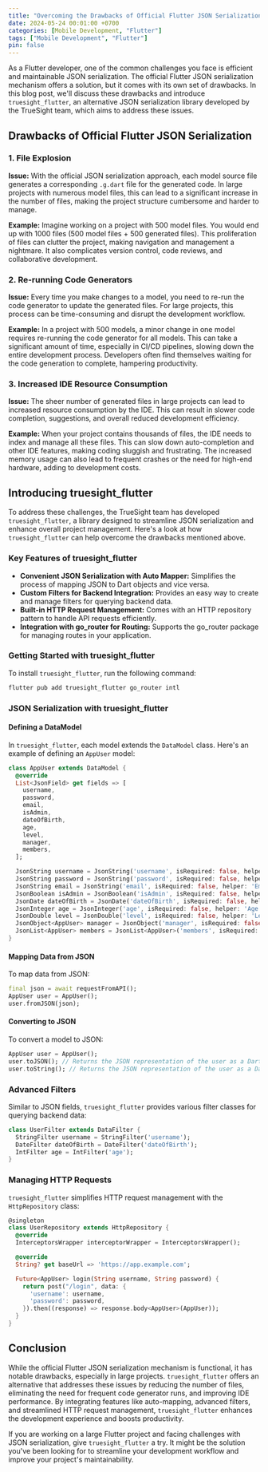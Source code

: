 ```yaml
---
title: "Overcoming the Drawbacks of Official Flutter JSON Serialization with truesight_flutter"
date: 2024-05-24 00:01:00 +0700
categories: [Mobile Development, "Flutter"]
tags: ["Mobile Development", "Flutter"]
pin: false
---
```


As a Flutter developer, one of the common challenges you face is efficient and maintainable JSON serialization. The official Flutter JSON serialization mechanism offers a solution, but it comes with its own set of drawbacks. In this blog post, we'll discuss these drawbacks and introduce `truesight_flutter`, an alternative JSON serialization library developed by the TrueSight team, which aims to address these issues.

## Drawbacks of Official Flutter JSON Serialization

### 1. File Explosion

**Issue:**
With the official JSON serialization approach, each model source file generates a corresponding `.g.dart` file for the generated code. In large projects with numerous model files, this can lead to a significant increase in the number of files, making the project structure cumbersome and harder to manage.

**Example:**
Imagine working on a project with 500 model files. You would end up with 1000 files (500 model files + 500 generated files). This proliferation of files can clutter the project, making navigation and management a nightmare. It also complicates version control, code reviews, and collaborative development.

### 2. Re-running Code Generators

**Issue:**
Every time you make changes to a model, you need to re-run the code generator to update the generated files. For large projects, this process can be time-consuming and disrupt the development workflow.

**Example:**
In a project with 500 models, a minor change in one model requires re-running the code generator for all models. This can take a significant amount of time, especially in CI/CD pipelines, slowing down the entire development process. Developers often find themselves waiting for the code generation to complete, hampering productivity.

### 3. Increased IDE Resource Consumption

**Issue:**
The sheer number of generated files in large projects can lead to increased resource consumption by the IDE. This can result in slower code completion, suggestions, and overall reduced development efficiency.

**Example:**
When your project contains thousands of files, the IDE needs to index and manage all these files. This can slow down auto-completion and other IDE features, making coding sluggish and frustrating. The increased memory usage can also lead to frequent crashes or the need for high-end hardware, adding to development costs.

## Introducing truesight_flutter

To address these challenges, the TrueSight team has developed `truesight_flutter`, a library designed to streamline JSON serialization and enhance overall project management. Here's a look at how `truesight_flutter` can help overcome the drawbacks mentioned above.

### Key Features of truesight_flutter

- **Convenient JSON Serialization with Auto Mapper:** Simplifies the process of mapping JSON to Dart objects and vice versa.
- **Custom Filters for Backend Integration:** Provides an easy way to create and manage filters for querying backend data.
- **Built-in HTTP Request Management:** Comes with an HTTP repository pattern to handle API requests efficiently.
- **Integration with go_router for Routing:** Supports the go_router package for managing routes in your application.

### Getting Started with truesight_flutter

To install `truesight_flutter`, run the following command:

```bash
flutter pub add truesight_flutter go_router intl
```

### JSON Serialization with truesight_flutter

#### Defining a DataModel

In `truesight_flutter`, each model extends the `DataModel` class. Here's an example of defining an `AppUser` model:

```dart
class AppUser extends DataModel {
  @override
  List<JsonField> get fields => [
    username,
    password,
    email,
    isAdmin,
    dateOfBirth,
    age,
    level,
    manager,
    members,
  ];

  JsonString username = JsonString('username', isRequired: false, helper: 'Username of the user');
  JsonString password = JsonString('password', isRequired: false, helper: 'Password of the user');
  JsonString email = JsonString('email', isRequired: false, helper: 'Email of the user');
  JsonBoolean isAdmin = JsonBoolean('isAdmin', isRequired: false, helper: 'Is the user an admin');
  JsonDate dateOfBirth = JsonDate('dateOfBirth', isRequired: false, helper: 'User\'s date of birth');
  JsonInteger age = JsonInteger('age', isRequired: false, helper: 'Age of the user');
  JsonDouble level = JsonDouble('level', isRequired: false, helper: 'Level of the user');
  JsonObject<AppUser> manager = JsonObject('manager', isRequired: false, helper: 'Manager of the user');
  JsonList<AppUser> members = JsonList<AppUser>('members', isRequired: false, helper: 'Members that this user manages');
}
```

#### Mapping Data from JSON

To map data from JSON:

```dart
final json = await requestFromAPI();
AppUser user = AppUser();
user.fromJSON(json);
```

#### Converting to JSON

To convert a model to JSON:

```dart
AppUser user = AppUser();
user.toJSON(); // Returns the JSON representation of the user as a Dart Map object.
user.toString(); // Returns the JSON representation of the user as a Dart String.
```

### Advanced Filters

Similar to JSON fields, `truesight_flutter` provides various filter classes for querying backend data:

```dart
class UserFilter extends DataFilter {
  StringFilter username = StringFilter('username');
  DateFilter dateOfBirth = DateFilter('dateOfBirth');
  IntFilter age = IntFilter('age');
}
```

### Managing HTTP Requests

`truesight_flutter` simplifies HTTP request management with the `HttpRepository` class:

```dart
@singleton
class UserRepository extends HttpRepository {
  @override
  InterceptorsWrapper interceptorWrapper = InterceptorsWrapper();

  @override
  String? get baseUrl => 'https://app.example.com';

  Future<AppUser> login(String username, String password) {
    return post("/login", data: {
      'username': username,
      'password': password,
    }).then((response) => response.body<AppUser>(AppUser));
  }
}
```

## Conclusion

While the official Flutter JSON serialization mechanism is functional, it has notable drawbacks, especially in large projects. `truesight_flutter` offers an alternative that addresses these issues by reducing the number of files, eliminating the need for frequent code generator runs, and improving IDE performance. By integrating features like auto-mapping, advanced filters, and streamlined HTTP request management, `truesight_flutter` enhances the development experience and boosts productivity.

If you are working on a large Flutter project and facing challenges with JSON serialization, give `truesight_flutter` a try. It might be the solution you've been looking for to streamline your development workflow and improve your project's maintainability.

